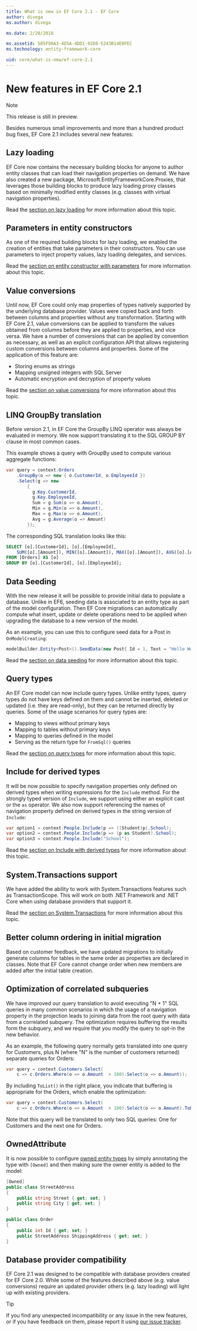 ```yaml
---
title: What is new in EF Core 2.1 - EF Core
author: divega
ms.author: divega

ms.date: 2/20/2018

ms.assetid: 585F90A3-4D5A-4DD1-92D8-5243B14E0FEC
ms.technology: entity-framework-core

uid: core/what-is-new/ef-core-2.1
---
```


# New features in EF Core 2.1
> [!NOTE]  
> This release is still in preview.

Besides numerous small improvements and more than a hundred product bug fixes, EF Core 2.1 includes several new features:

## Lazy loading
EF Core now contains the necessary building blocks for anyone to author entity classes that can load their navigation properties on demand. We have also created a new package, Microsoft.EntityFrameworkCore.Proxies, that leverages those building blocks to produce lazy loading proxy classes based on minimally modified entity classes (e.g. classes with virtual navigation properties).

Read the [section on lazy loading](xref:core/querying/related-data#lazy-loading) for more information about this topic.

## Parameters in entity constructors
As one of the required building blocks for lazy loading, we enabled the creation of entities that take parameters in their constructors. You can use parameters to inject property values, lazy loading delegates, and services.

Read the [section on entity constructor with parameters](xref:core/modeling/constructors) for more information about this topic.

## Value conversions
Until now, EF Core could only map properties of types natively supported by the underlying database provider. Values were copied back and forth between columns and properties without any transformation. Starting with EF Core 2.1, value conversions can be applied to transform the values obtained from columns before they are applied to properties, and vice versa. We have a number of conversions that can be applied by convention as necessary, as well as an explicit configuration API that allows registering custom conversions between columns and properties. Some of the application of this feature are:

- Storing enums as strings
- Mapping unsigned integers with SQL Server
- Automatic encryption and decryption of property values

Read the [section on value conversions](xref:core/modeling/value-conversions) for more information about this topic.  

## LINQ GroupBy translation
Before version 2.1, in EF Core the GroupBy LINQ operator was always be evaluated in memory. We now support translating it to the SQL GROUP BY clause in most common cases.

This example shows a query with GroupBy used to compute various aggregate functions:

``` csharp
var query = context.Orders
    .GroupBy(o => new { o.CustomerId, o.EmployeeId })
    .Select(g => new
        {
          g.Key.CustomerId,
          g.Key.EmployeeId,
          Sum = g.Sum(o => o.Amount),
          Min = g.Min(o => o.Amount),
          Max = g.Max(o => o.Amount),
          Avg = g.Average(o => Amount)
        });
```

The corresponding SQL translation looks like this:

``` SQL
SELECT [o].[CustomerId], [o].[EmployeeId],
    SUM([o].[Amount]), MIN([o].[Amount]), MAX([o].[Amount]), AVG([o].[Amount])
FROM [Orders] AS [o]
GROUP BY [o].[CustomerId], [o].[EmployeeId];
```

## Data Seeding
With the new release it will be possible to provide initial data to populate a database. Unlike in EF6, seeding data is associated to an entity type as part of the model configuration. Then EF Core migrations can automatically compute what insert, update or delete operations need to be applied when upgrading the database to a new version of the model.

As an example, you can use this to configure seed data for a Post in `OnModelCreating`:

``` csharp
modelBuilder.Entity<Post>().SeedData(new Post{ Id = 1, Text = "Hello World!" });
```

Read the [section on data seeding](xref:core/modeling/data-seeding) for more information about this topic.  

## Query types
An EF Core model can now include query types. Unlike entity types, query types do not have keys defined on them and cannot be inserted, deleted or updated (i.e. they are read-only), but they can be returned directly by queries. Some of the usage scenarios for query types are:

- Mapping to views without primary keys
- Mapping to tables without primary keys
- Mapping to queries defined in the model
- Serving as the return type for `FromSql()` queries

Read the [section on query types](xref:core/modeling/query-types) for more information about this topic.

## Include for derived types
It will be now possible to specify navigation properties only defined on derived types when writing expressions for the `Include` method. For the strongly typed version of `Include`, we support using either an explicit cast or the `as` operator. We also now support referencing the names of navigation property defined on derived types in the string version of `Include`:

``` csharp
var option1 = context.People.Include(p => ((Student)p).School);
var option2 = context.People.Include(p => (p as Student).School);
var option3 = context.People.Include("School");
```

Read the [section on Include with derived types](xref:core/querying/related-data#include-on-derived-types) for more information about this topic.

## System.Transactions support
We have added the ability to work with System.Transactions features such as TransactionScope. This will work on both .NET Framework and .NET Core when using database providers that support it.

Read the [section on System.Transactions](xref:core/saving/transactions#using-systemtransactions) for more information about this topic.

## Better column ordering in initial migration
Based on customer feedback, we have updated migrations to initially generate columns for tables in the same order as properties are declared in classes. Note that EF Core cannot change order when new members are added after the initial table creation.

## Optimization of correlated subqueries
We have improved our query translation to avoid executing "N + 1" SQL queries in many common scenarios in which the usage of a navigation property in the projection leads to joining data from the root query with data from a correlated subquery. The optimization requires buffering the results form the subquery, and we require that you modify the query to opt-in the new behavior.

As an example, the following query normally gets translated into one query for Customers, plus N (where "N" is the number of customers returned) separate queries for Orders:

``` csharp
var query = context.Customers.Select(
    c => c.Orders.Where(o => o.Amount  > 100).Select(o => o.Amount));
```

By including `ToList()` in the right place, you indicate that buffering is appropriate for the Orders, which enable the optimization:

``` csharp
var query = context.Customers.Select(
    c => c.Orders.Where(o => o.Amount  > 100).Select(o => o.Amount).ToList());
```

Note that this query will be translated to only two SQL queries: One for Customers and the next one for Orders.

## OwnedAttribute

It is now possible to configure [owned entity types](xref:core/modeling/owned-entities) by simply annotating the type with `[Owned]` and then making sure the owner entity is added to the model:

``` csharp
[Owned]
public class StreetAddress
{
    public string Street { get; set; }
    public string City { get; set; }
}

public class Order
{
    public int Id { get; set; }
    public StreetAddress ShippingAddress { get; set; }
}
```

## Database provider compatibility

EF Core 2.1 was designed to be compatible with database providers created for EF Core 2.0. While some of the features described above (e.g. value conversions) require an updated provider others (e.g. lazy loading) will light up with existing providers.

> [!TIP]
> If you find any unexpected incompatibility or any issue in the new features, or if you have feedback on them, please report it using [our issue tracker](https://github.com/aspnet/EntityFrameworkCore/issues/new).
